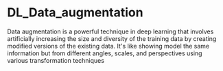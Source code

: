 # DL_Data_augmentation
Data augmentation is a powerful technique in deep learning that involves artificially increasing the size and diversity of the training data by creating modified versions of the existing data. It's like showing  model the same information but from different angles, scales, and perspectives using various transformation techniques
